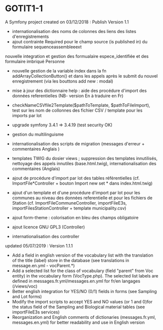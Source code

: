 GOTIT1-1
=======
A Symfony project created on 03/12/2018 : Publish Version 1.1

- internationalisation des noms de colonnes des liens des listes d'enregistrements
- ajout contrainte Required pour le champ source (is published in) du formulaire sequenceassembleeext 

 nouvelle integration et gestion des formualaire espece_identifiée et des formulaire imbriqué Personne
- nouvelle gestion de la variable index dans la fn addArrayCollectionButton() et dans les appels après le submit du nouvel enregistrement (via les bouttons add new : modal)

- mise à jour des dictionnaire help : aide des procédure d'import des données referentielles (NB- version En à traduire en Fr)
- checkNameCSVfile2Template($pathToTemplate, $pathToFileImport),  test sur les nom de collonnes  des fichier CSV / template pour les  imports par lot

- upgrade symfony 3.4.1 => 3.4.19 (test security OK) 

- gestion du multilinguisme
- internationalisation des scripts de migration (messages d'erreur + commentaires Anglais )
- templates TWIG du dosier views  ; suppression des templates innutilisés, nettoyage des appels innutiles (base.html.twig), internationalisation des commentaires (Anglais)
- ajout de procédure d'import par lot des tables référentielles (cf. ImportFile*Controller + bouton Import new set * dans index.html.twig)
- ajout d'un template et d'une procédure d'import par lot pour les communes au niveau des données referentielle et pour les fichiers de Station (cf. ImportFileCommuneController, importFileE3s, importFilesStationController + template municipality.csv)

- ajout form-theme : colorisation en bleu des champs obligatoire
- ajout licence GNU GPL3 (Controller)
- internationalisation des controller

updated 05/07/2019 : Version 1.1.1

- Add a field in english version of the vocabulary list with the translation of the title (label) store in the database (see translations in message.en.yml - vocParent.*)
- Add a selected list for the class of vocabulary (field "parent" from Voc entity) in the vocabulary form (VocType.php). The selected list labels are defined in messages.fr.yml/messages.en.yml for fr/en langages (/views/voc)
- Better english integration for YES/NO (0/1) fields in forms (see Sampling and Lot forms) 
- Modify the import scripts to accept YES and NO values (or 1 and 0)  ​for the status field of the Sampling and Biological material tables (see importFileE3s services)
- Reorganization and English comments of dictionaries (messages.fr.yml, messages.en.yml) for better readability and use in English version
